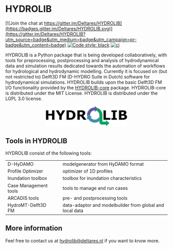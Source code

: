 # HYDROLIB

[![Join the chat at https://gitter.im/Deltares/HYDROLIB](https://badges.gitter.im/Deltares/HYDROLIB.svg)](https://gitter.im/Deltares/HYDROLIB?utm_source=badge&utm_medium=badge&utm_campaign=pr-badge&utm_content=badge)
[![Code style: black](https://img.shields.io/badge/code%20style-black-000000.svg)](https://github.com/psf/black)
[![ci](https://github.com/Deltares/HYDROLIB/actions/workflows/ci.yml/badge.svg)](https://github.com/Deltares/HYDROLIB/actions/workflows/ci.yml)

HYDROLIB is a Python package that is being developed collaboratively, with tools for preprocessing, postprocessing and analysis of hydrodynamical data and simulation results dedicated towards the automation of workflows for hydrological and hydrodynamic modelling. Currently it is focused on (but not restricted to) Delft3D FM (D-HYDRO Suite in Dutch) software for hydrodynamical simulations.
HYDROLIB builds upon the basic Delft3D FM I/O functionality provided by the [HYDROLIB-core](https://github.com/Deltares/HYDROLIB-core) package. HYDROLIB-core is distributed under the MIT License. HYDROLIB is distributed under the LGPL 3.0 license.  

<div align="center">
<img src="images/HYDROLIB_logo_paths.svg" width="50%">
</div>

## Tools in HYDROLIB
HYDROLIB consist of the following tools:
<style>
td, th {
   border: none!important;
}
</style>

|            |   |                |
|-----------------------|---|------------------------------|
| D-HyDAMO               |   | modelgenerator from HyDAMO format |
| Profile Optimizer     |   | optimizer of 1D profiles                             |
| Inundation toolbox    |   | toolbox for inundation characteristics                             |
| Case Management tools  |   | tools to manage and run cases                             |
| ARCADIS tools          |   | pre- and postprocessing tools                             |
| HydroMT-Delft3D FM    |   | data-adaptor and modelbuilder from global and local data                             |

## More information
Feel free to contact us at <a href="mailto:hydrolib@deltares.nl">hydrolib@deltares.nl</a> if you want to know more. 

